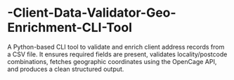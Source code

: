 # -Client-Data-Validator-Geo-Enrichment-CLI-Tool
A Python-based CLI tool to validate and enrich client address records from a CSV file. It ensures required fields are present, validates locality/postcode combinations, fetches geographic coordinates using the OpenCage API, and produces a clean structured output.
